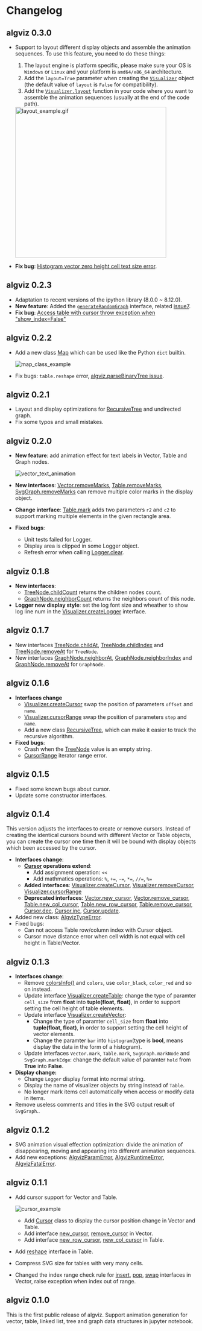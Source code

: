 # Changelog

## algviz 0.3.0

+ Support to layout different display objects and assemble the animation sequences. To use this feature, you need to do these things:

    1. The layout engine is platform specific, please make sure your OS is `Windows` or `Linux` and your platform is `amd64/x86_64` architecture.
    2. Add the `layout=True` parameter when creating the [`Visualizer`](https://algviz.readthedocs.io/en/0.3.0/api.html#algviz.visual.Visualizer) object (the default value of `layout` is `False` for compatibility).
    3. Add the [`Visualizer.layout`](https://algviz.readthedocs.io/en/0.3.0/api.html#algviz.visual.Visualizer.layout) function in your code where you want to assemble the animation sequences (usually at the end of the code path).

    <img src="https://raw.githubusercontent.com/zjl9959/algviz/main/docs/animation_images/layout_example.gif" alt="layout_example.gif" width=400px/>

+ **Fix bug**: [Histogram vector zero height cell text size error](https://github.com/zjl9959/algviz/issues/8).

## algviz 0.2.3

+ Adaptation to recent versions of the ipython library (8.0.0 ~ 8.12.0).
+ **New feature**: Added the [`generateRandomGraph`](https://algviz.readthedocs.io/en/0.2.3/api.html#algviz.graph.generateRandomGraph) interface, related [issue7](https://github.com/zjl9959/algviz/issues/7).
+ **Fix bug**: [Access table with cursor throw exception when "show_index=False"](https://github.com/zjl9959/algviz/issues/5)

## algviz 0.2.2

+ Add a new class [Map](https://algviz.readthedocs.io/en/0.2.2/api.html#algviz.map.Map) which can be used like the Python `dict` builtin.

    ![map_class_example](https://cdn.jsdelivr.net/gh/zjl9959/algviz@main/docs/animation_images/map_class_example.svg)

+ Fix bugs: `table.reshape` error, [algviz.parseBinaryTree issue](https://github.com/zjl9959/algviz/issues/4).

## algviz 0.2.1

+ Layout and display optimizations for [RecursiveTree](https://algviz.readthedocs.io/en/0.2.1/api.html#algviz.tree.RecursiveTree) and undirected graph.
+ Fix some typos and small mistakes.

## algviz 0.2.0

+ **New feature**: add animation effect for text labels in Vector, Table and Graph nodes.

    ![vector_text_animation](https://cdn.jsdelivr.net/gh/zjl9959/algviz@main/docs/animation_images/vector_text_animation.svg)

+ **New interfaces**: [Vector.removeMarks](https://algviz.readthedocs.io/en/0.2.0/api.html#algviz.vector.Vector.removeMarks), [Table.removeMarks](https://algviz.readthedocs.io/en/0.2.0/api.html#algviz.table.Table.removeMarks), [SvgGraph.removeMarks](https://algviz.readthedocs.io/en/0.2.0/api.html#algviz.svg_graph.SvgGraph.removeMarks) can remove multiple color marks in the display object.
+ **Change interface**: [Table.mark](https://algviz.readthedocs.io/en/0.2.0/api.html#algviz.table.Table.mark) adds two parameters `r2` and `c2` to support marking multiple elements in the given rectangle area.
+ **Fixed bugs**:
    + Unit tests failed for Logger.
    + Display area is clipped in some Logger object.
    + Refresh error when calling [Logger.clear](https://algviz.readthedocs.io/en/0.2.0/api.html#algviz.logger.Logger.clear).

## algviz 0.1.8

+ **New interfaces**:
    + [TreeNode.childCount](https://algviz.readthedocs.io/en/0.1.8/api.html#algviz.tree.TreeNode.childCount) returns the children nodes count. 
    + [GraphNode.neighborCount](https://algviz.readthedocs.io/en/0.1.8/api.html#algviz.graph.GraphNode.neighborCount) returns the neighbors count of this node.
+ **Logger new display style**: set the log font size and wheather to show log line num in the [Visualizer.createLogger](https://algviz.readthedocs.io/en/0.1.8/api.html#algviz.visual.Visualizer.createLogger) interface.

## algviz 0.1.7

+ New interfaces [TreeNode.childAt](https://algviz.readthedocs.io/en/0.1.7/api.html#algviz.tree.TreeNode.childAt),
[TreeNode.childIndex](https://algviz.readthedocs.io/en/0.1.7/api.html#algviz.tree.TreeNode.childIndex) and 
[TreeNode.removeAt](https://algviz.readthedocs.io/en/0.1.7/api.html#algviz.tree.TreeNode.removeAt) for `TreeNode`.
+ New interfaces [GraphNode.neighborAt](https://algviz.readthedocs.io/en/0.1.7/api.html#algviz.graph.GraphNode.neighborAt),
[GraphNode.neighborIndex](https://algviz.readthedocs.io/en/0.1.7/api.html#algviz.graph.GraphNode.neighborIndex) and 
[GraphNode.removeAt](https://algviz.readthedocs.io/en/0.1.7/api.html#algviz.graph.GraphNode.removeAt) for `GraphNode`.

## algviz 0.1.6

+ **Interfaces change**
    + [Visualizer.createCursor](https://algviz.readthedocs.io/en/0.1.6/api.html#algviz.visual.Visualizer.createCursor) swap the position of parameters `offset` and `name`.
    + [Visualizer.cursorRange](https://algviz.readthedocs.io/en/0.1.6/api.html#algviz.visual.Visualizer.cursorRange) swap the position of parameters `step` and `name`.
    + Add a new class [RecursiveTree](https://algviz.readthedocs.io/en/0.1.6/api.html#algviz.tree.RecursiveTree), which can make it easier to track the recursive algorithm.
+ **Fixed bugs**:
    + Crash when the [TreeNode](https://algviz.readthedocs.io/en/0.1.6/api.html#algviz.tree.TreeNode) value is an empty string.
    + [CursorRange](https://algviz.readthedocs.io/en/0.1.6/api.html/#algviz.Visualizer.cursorRange) iterator range error.

## algviz 0.1.5

+ Fixed some known bugs about cursor.
+ Update some constructor interfaces.

## algviz 0.1.4

This version adjusts the interfaces to create or remove cursors.
Instead of creating the identical cursors bound with different Vector or Table objects,
you can create the cursor one time then it will be bound with display objects which been accessed by the cursor.

+ **Interfaces change**:
    + **[Cursor](https://algviz.readthedocs.io/en/0.1.4/api.html#algviz.cursor.Cursor) operations extend**:
        + Add assignment operation: `<<`
        + Add mathmatics operations: `%`, `+=`, `-=`, `*=`, `//=`, `%=`
    + **Added interfaces**: [Visualizer.createCursor](https://algviz.readthedocs.io/en/0.1.4/api.html#algviz.visual.Visualizer.createCursor), [Visualizer.removeCursor](https://algviz.readthedocs.io/en/0.1.4/api.html#algviz.visual.Visualizer.removeCursor), [Visualizer.cursorRange](https://algviz.readthedocs.io/en/0.1.4/api.html#algviz.visual.Visualizer.cursorRange)
    + **Deprecated interfaces**: [Vector.new_cursor](https://algviz.readthedocs.io/en/0.1.3/api.html#algviz.vector.Vector.new_cursor), [Vector.remove_cursor](https://algviz.readthedocs.io/en/0.1.3/api.html#algviz.vector.Vector.remove_cursor), [Table.new_col_cursor](https://algviz.readthedocs.io/en/0.1.3/api.html#algviz.table.Table.new_col_cursor), [Table.new_row_cursor](https://algviz.readthedocs.io/en/0.1.3/api.html#algviz.table.Table.new_row_cursor), [Table.remove_cursor](https://algviz.readthedocs.io/en/0.1.3/api.html#algviz.table.Table.remove_cursor), [Cursor.dec](https://algviz.readthedocs.io/en/0.1.3/api.html#algviz.cursor.Cursor.dec), [Cursor.inc](https://algviz.readthedocs.io/en/0.1.3/api.html#algviz.cursor.Cursor.inc), [Cursor.update](https://algviz.readthedocs.io/en/0.1.3/api.html#algviz.cursor.Cursor.update).
+ Added new class: [AlgvizTypeError](https://algviz.readthedocs.io/en/0.1.4/api.html#algviz.utility.AlgvizTypeError).
+ Fixed bugs:
    + Can not access Table row/column index with Cursor object.
    + Cursor move distance error when cell width is not equal with cell height in Table/Vector.

## algviz 0.1.3

+ **Interfaces change**:
    + Remove [colorsInfo()](https://algviz.readthedocs.io/en/0.1.1/api.html#algviz.colorsInfo) and `colors`, use `color_black`, `color_red` and so on instead.
    + Update interface [Visualizer.createTable](https://algviz.readthedocs.io/en/latest/api.html#algviz.visual.Visualizer.createTable): change the type of paramter `cell_size` from **float** into **tuple(float, float)**, in order to support setting the cell height of table elements.
    + Update interface [Visualizer.createVector](https://algviz.readthedocs.io/en/latest/api.html#algviz.visual.Visualizer.createVector):
        + Change the type of paramter `cell_size` from **float** into **tuple(float, float)**, in order to support setting the cell height of vector elements.
        + Change the paramter `bar` into `histogram`(type is **bool**, means display the data in the form of a histogram).
    + Update interfaces `Vector.mark`, `Table.mark`, `SvgGraph.markNode` and `SvgGraph.markEdge`: change the default value of paramter `hold` from **True** into **False**.
+ **Display change:**
    + Change `Logger` display format into normal string.
    + Display the name of visualizer objects by string instead of `Table`.
    + No longer mark items cell automatically when access or modify data in items.
+ Remove useless comments and titles in the SVG output result of `SvgGraph`..

## algviz 0.1.2

+ SVG animation visual effection optimization: divide the animation of disappearing, moving and appearing into different animation sequences.
+ Add new exceptions: [AlgvizParamError](https://algviz.readthedocs.io/en/latest/api.html#algviz.AlgvizParamError), [AlgvizRuntimeError](https://algviz.readthedocs.io/en/latest/api.html#algviz.AlgvizRuntimeError), [AlgvizFatalError](https://algviz.readthedocs.io/en/latest/api.html#algviz.AlgvizFatalError).

## algviz 0.1.1

+ Add cursor support for Vector and Table.

    ![cursor_example](https://cdn.jsdelivr.net/gh/zjl9959/algviz@main/docs/animation_images/vector_cursor_example.svg)

    + Add [Cursor](https://algviz.readthedocs.io/en/0.1.1/api.html#algviz.cursor.Cursor) class to display the cursor position change in Vector and Table.
    + Add interface [new_cursor](https://algviz.readthedocs.io/en/0.1.1/api.html#algviz.vector.Vector.new_cursor), [remove_cursor](https://algviz.readthedocs.io/en/0.1.1/api.html#algviz.vector.Vector.remove_cursor) in Vector.
    + Add interface [new_row_cursor](https://algviz.readthedocs.io/en/0.1.1/api.html#algviz.table.Table.new_col_cursor), [new_col_cursor](https://algviz.readthedocs.io/en/0.1.1/api.html#algviz.table.Table.new_row_cursor) in Table.
+ Add [reshape](https://algviz.readthedocs.io/en/0.1.1/api.html#algviz.table.Table.reshape) interface in Table.
+ Compress SVG size for tables with very many cells.
+ Changed the index range check rule for [insert](https://algviz.readthedocs.io/en/0.1.1/api.html#algviz.vector.Vector.insert), [pop](https://algviz.readthedocs.io/en/0.1.1/api.html#algviz.vector.Vector.pop), [swap](https://algviz.readthedocs.io/en/0.1.1/api.html#algviz.vector.Vector.swap) interfaces in Vector, raise exception when index out of range.

## algviz 0.1.0

This is the first public release of algviz. Support animation generation for vector, table, linked list, tree and graph data structures in jupyter notebook.
